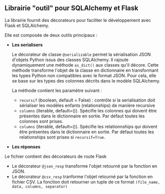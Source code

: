 ## Librairie "outil" pour SQLAlchemy et Flask

La librairie fournit des décorateurs pour faciliter le développement avec Flask et SQLAlchemy.

Elle est composée de deux outils principaux :

- **Les serialisers**

  Le décorateur de classe `@serializable` permet la sérialisation JSON d'objets Python issus des classes SQLAlchemy. Il rajoute dynamiquement une méthode `as_dict()` aux classes qu'il décore. Cette méthode transforme l'objet de la classe en dictionnaire en transformant les types Python non compatibles avec le format JSON. Pour cela, elle se base sur les types des colonnes décrits dans le modèle SQLAlchemy.
  
  La méthode contient les paramètre suivant :

  - `recursif` (boolean, default = False) : contrôle si la serialisation doit sérialiser les modèles enfants (relationships) de manière recursive
  - `columns` (iterable, default=()). Spécifie les colonnes qui doivent être présentes dans le dictionnaire en sortie. Par défaut toutes les colonnes sont prises.
  - `columns` (iterable, default=()). Spécifie les relationnships qui doivent être présentes dans le dictionnaire en sortie. Par défaut toutes les relationships sont prises si `recursif=True`.

* **Les réponses**

Le fichier contient des décorateurs de route Flask

- Le décorateur `@json_resp` transforme l'objet retourné par la fonction en JSON.
- Le décorateur `@csv_resp` tranforme l'objet retourné par la fonction en fichier CSV. La fonction doit retourner un tuple de ce format `(file_name, data, columns, separator)`
